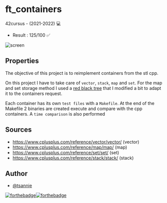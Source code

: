 # ft_containers

42cursus - (2021-2022) 💻

* Result : 125/100 ✅

![screen](https://i.imgur.com/hopkXpF.jpg)

## Properties

The objective of this project is to reimplement containers from the stl cpp. 

On this project I have to take care of ``vector``, ``stack``, ``map`` and ``set``.
For the map and set storage method I used a [red black tree](https://github.com/tsannie/red_black_tree) that I modified a bit to adapt it to the containers request.

Each container has its own ``test files`` with a ``Makefile``.
At the end of the Makefile 2 binaries are created execute and compare with the cpp containers. A ``time comparison`` is also performed

## Sources

- https://www.cplusplus.com/reference/vector/vector/ (vector)
- https://www.cplusplus.com/reference/map/map/ (map)
- https://www.cplusplus.com/reference/set/set/ (set)
- https://www.cplusplus.com/reference/stack/stack/ (stack)

## Author

* [@tsannie](https://github.com/tsannie)

[![forthebadge](https://forthebadge.com/images/badges/made-with-c-plus-plus.svg)](https://forthebadge.com)[![forthebadge](https://forthebadge.com/images/badges/powered-by-coffee.svg)](https://forthebadge.com)
